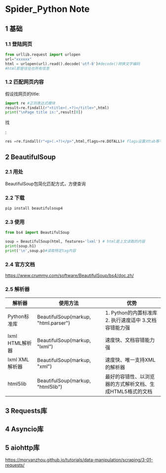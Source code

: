 # Spider_Python Note

## 1 基础

### 1.1 登陆网页

```python
from urllib.request import urlopen
url="xxxxxx"
html = urlopen(url).read().decode('utf-8')#decode()转换文字编码
#html即是往往也所有信息
```

### 1.2 匹配网页内容

假设找网页的title:

```python
import re #正则表达式模块
result=re.findall(r"<title>(.+?)</title>",html)
print("\nPage title is:",result[0])
```

找<p>:

```python
res =re.findall(r"<p>(.+?)</p>",html,flags=re.DOTALL)# flags设置对tab等不敏感
```

## 2 BeautifulSoup

### 2.1 用处

BeautifulSoup包简化匹配方式，方便查询

### 2.2 下载

```bash
pip install beautifulsoup4
```

### 2.3 使用

```python
from bs4 import BeautifulSoup

soup = BeautifulSoup(html, features='lxml') # html是上文读取的内容
print(soup.h1)
print('\n',soup.p)#读取特定tag内容
```

### 2.4 官方文档

https://www.crummy.com/software/BeautifulSoup/bs4/doc.zh/

### 2.5  解析器

| 解析器          | 使用方法                             | 优势                                                      |
| --------------- | ------------------------------------ | --------------------------------------------------------- |
| Python标准库    | BeautifulSoup(markup, "html.parser") | 1. Python的内置标准库 2. 执行速度适中 3.文档容错能力强    |
| lxml HTML解析器 | BeautifulSoup(markup, "lxml")        | 速度快、文档容错能力强                                    |
| lxml XML解析器  | BeautifulSoup(markup, "xml")         | 速度快、唯一支持XML的解析器                               |
| html5lib        | BeautifulSoup(markup, "html5lib")    | 最好的容错性、以浏览器的方式解析文档、生成HTML5格式的文档 |

## 3 Requests库

## 4 Asyncio库

## 5 aiohttp库



https://morvanzhou.github.io/tutorials/data-manipulation/scraping/3-01-requests/